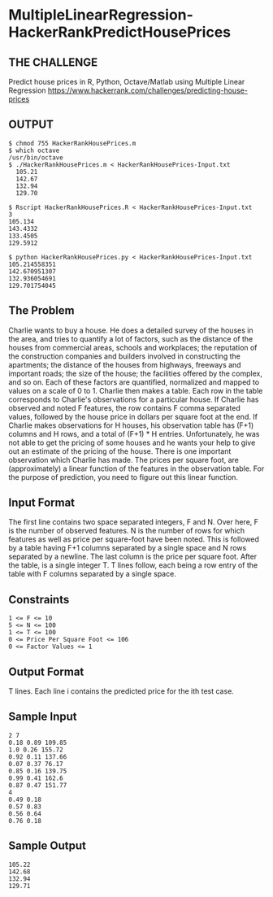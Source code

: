 # MultipleLinearRegression-HackerRankPredictHousePrices

## THE CHALLENGE
Predict house prices in R, Python, Octave/Matlab using Multiple Linear Regression
https://www.hackerrank.com/challenges/predicting-house-prices

## OUTPUT
```
$ chmod 755 HackerRankHousePrices.m
$ which octave
/usr/bin/octave
$ ./HackerRankHousePrices.m < HackerRankHousePrices-Input.txt
  105.21
  142.67
  132.94
  129.70

$ Rscript HackerRankHousePrices.R < HackerRankHousePrices-Input.txt
3
105.134
143.4332
133.4505
129.5912

$ python HackerRankHousePrices.py < HackerRankHousePrices-Input.txt
105.214558351
142.670951307
132.936054691
129.701754045
```

## The Problem
Charlie wants to buy a house. He does a detailed survey of the houses in the area, and tries to quantify a lot of factors, such as the distance of the houses from commercial areas, schools and workplaces; the reputation of the construction companies and builders involved in constructing the apartments; the distance of the houses from highways, freeways and important roads; the size of the house; the facilities offered by the complex, and so on.
Each of these factors are quantified, normalized and mapped to values on a scale of 0 to 1. Charlie then makes a table. Each row in the table corresponds to Charlie's observations for a particular house. If Charlie has observed and noted F features, the row contains F comma separated values, followed by the house price in dollars per square foot at the end. If Charlie makes observations for H houses, his observation table has (F+1) columns and H rows, and a total of (F+1) * H entries.
Unfortunately, he was not able to get the pricing of some houses and he wants your help to give out an estimate of the pricing of the house.
There is one important observation which Charlie has made.
The prices per square foot, are (approximately) a linear function of the features in the observation table. For the purpose of prediction, you need to figure out this linear function.

## Input Format
The first line contains two space separated integers, F and N.
Over here, F is the number of observed features. N is the number of rows for which features as well as price per square-foot have been noted.
This is followed by a table having F+1 columns separated by a single space and N rows separated by a newline. The last column is the price per square foot.
After the table, is a single integer T. T lines follow, each being a row entry of the table with F columns separated by a single space.

## Constraints
```
1 <= F <= 10
5 <= N <= 100
1 <= T <= 100
0 <= Price Per Square Foot <= 106
0 <= Factor Values <= 1
```

## Output Format
T lines. Each line i contains the predicted price for the ith test case.

## Sample Input
```
2 7
0.18 0.89 109.85
1.0 0.26 155.72
0.92 0.11 137.66
0.07 0.37 76.17
0.85 0.16 139.75
0.99 0.41 162.6
0.87 0.47 151.77
4
0.49 0.18
0.57 0.83
0.56 0.64
0.76 0.18
```

## Sample Output
```
105.22
142.68
132.94
129.71
```



